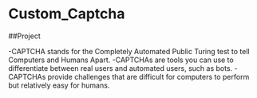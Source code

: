 # Custom_Captcha

##Project

-CAPTCHA stands for the Completely Automated Public Turing test to tell Computers and Humans Apart. 
-CAPTCHAs are tools you can use to differentiate between real users and automated users, such as bots. 
-CAPTCHAs provide challenges that are difficult for computers to perform but relatively easy for humans.


##
